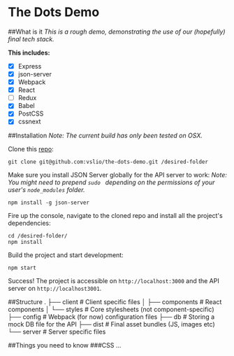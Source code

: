 # The Dots Demo

##What is it
*This is a rough demo, demonstrating the use of our (hopefully) final tech stack.*

**This includes:**
- [x] Express
- [x] json-server
- [x] Webpack
- [x] React
- [ ] Redux
- [x] Babel
- [x] PostCSS
- [x] cssnext

##Installation
*Note: The current build has only been tested on OSX.*

Clone this [repo](https://github.com/vslio/the-dots-demo):
```
git clone git@github.com:vslio/the-dots-demo.git /desired-folder
```

Make sure you install JSON Server globally for the API server to work:
*Note: You might need to prepend `sudo ` depending on the permissions of your user's `node_modules` folder.*
```
npm install -g json-server
```

Fire up the console, navigate to the cloned repo and install all the project's dependencies:
```
cd /desired-folder/
npm install
```

Build the project and start development:
```
npm start
```

Success! The project is accessible on `http://localhost:3000` and the API server on `http://localhost3001`.

##Structure
    .
    ├── client                  # Client specific files
    │   ├── components          # React components
    │   └── styles              # Core stylesheets (not component-specific)
    ├── config                  # Webpack (for now) configuration files
    ├── db                      # Storing a mock DB file for the API
    ├── dist                    # Final asset bundles (JS, images etc)
    └── server                  # Server specific files


##Things you need to know
###CSS
...
